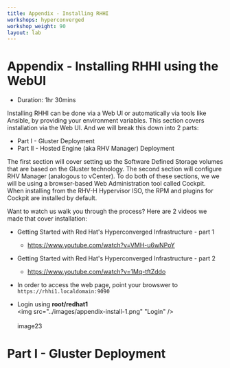 ```yaml
---
title: Appendix - Installing RHHI
workshops: hyperconverged
workshop_weight: 90
layout: lab
---
```


# Appendix - Installing RHHI using the WebUI

* Duration: 1hr 30mins

Installing RHHI can be done via a Web UI or automatically via tools like Ansible, by providing your environment variables. This section covers installation via the Web UI. And we will break this down into 2 parts:

- Part I - Gluster Deployment
- Part II - Hosted Engine (aka RHV Manager) Deployment

The first section will cover setting up the Software Defined Storage volumes that are based on the Gluster technology. The second section will configure RHV Manager (analogous to vCenter). To do both of these sections, we we will be using a browser-based Web Administration tool called Cockpit. When installing from the RHV-H Hypervisor ISO, the RPM and plugins for Cockpit are installed by default.

Want to watch us walk you through the process? Here are 2 videos we made that cover installation:

- Getting Started with Red Hat's Hyperconverged Infrastructure - part 1
  - https://www.youtube.com/watch?v=VMH-u6wNPoY
- Getting Started with Red Hat's Hyperconverged Infrastructure - part 2
  - https://www.youtube.com/watch?v=1Mq-tftZddo


- In order to access the web page, point your browswer to `https://rhhi1.localdomain:9090`
- Login using **root/redhat1**
<br><img src="../images/appendix-install-1.png" "Login" /><br><br>
image23


# Part I - Gluster Deployment


